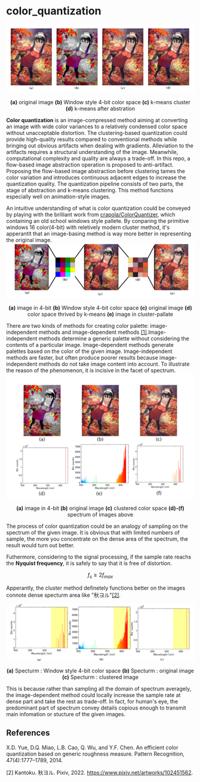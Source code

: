 # color_quantization
![](img/compare_four.png)
<p style="text-align: center;"> <strong>(a)</strong> original image <strong>(b)</strong>  Window style 4-bit color space <strong>(c)</strong>  k-means cluster <strong>(d)</strong>  k-means after abstration</p>

**Color quantization** is an image-compressed method aiming at converting an image with wide color variances
to a relatively condensed color space without unacceptable distortion. The clustering-based quantization
could provide high-quality results compared to conventional methods while bringing out obvious artifacts when dealing with gradients. Alleviation to the artifacts requires a structural understanding
of the image. Meanwhile, computational complexity and quality are always a trade-off. In this repo, a
flow-based image abstraction operation is proposed to anti-artifact.
Proposing the flow-based image abstraction before clustering tames the color variation and introduces continuous
adjacent edges to increase the quantization quality. The quantization pipeline consists of two parts, the stage
of abstraction and k-means clustering. This method functions especially well on animation-style images.

An intuitive understanding of what is color quantization could be conveyed by playing with the brilliant work from [crapola/ColorQuantizer](https://github.com/crapola/ColorQuantizer), which containing an old school windows style pallete. By conparing the primitive windows 16 color(4-bit) with reletively modern cluster method,  it's apperantlt that an image-basing method is way more better in representing the original image.
![](img/compare_two.png)

<p style="text-align: center;">
<strong>(a)</strong>
  image in 4-bit
<strong>(b)</strong>
  Window style 4-bit color space 
<strong>(c)</strong>
  original image
<strong>(d)</strong>
  color space thrived by k-means
<strong>(e)</strong>
  image in cluster-pallate
 </p>

 There are two kinds of methods for creating color
palette: image-independent methods and image-dependent
methods [[1]](#1).Image-independent methods determine a generic palette without considering the contents of a particular image.
Image-dependent methods generate palettes based on the color of the given image. Image-independent methods are faster, but often produce poorer results because image-independent methods do not take image content into account. To illustrate the reason of the phenomenon, it is incisive in the facet of spectrum. 
![spectrum.png](img/spectrum.png)
<p style="text-align: center;">
<strong>(a)</strong>
  image in 4-bit
<strong>(b)</strong>
  original image
<strong>(c)</strong>
  clustered color space 
<strong>(d)-(f)</strong>
  spectrum of images above
 </p>

The process of color quantization could be an analogy of sampling on the spectrum of the given image. It is obvious that with limited numbers of sample, the more you concentrate on the dense area of the spectrum, the result would turn out better.

Futhermore, considering to the signal processing, if the sample rate reachs the **Nyquist frequency**, it is safely to say that it is free of distortion.

$$f_s \geq 2f_{max}$$

 Apperantly, the cluster method definetely functions better on the images connote dense specturm area like "秋ヨル"[[2]](#2). 

![](img/spectrum2.png)
<p style="text-align: center;">
<strong>(a)</strong>
  Specturm : Window style 4-bit color space 
<strong>(b)</strong>
  Specturm : original image
<strong>(c)</strong>
  Specturm : clustered image
 </p>

This is because rather than sampling all the domain of spectrum averagely, the image-dependent method could locally increase the sample rate at dense part and take the rest as trade-off. In fact, for human's eye, the predominant part of spectrum convey details copious enough to transmit main infomation or stucture of the given images. 

## References

<a id="1"></a> X.D. Yue, D.Q. Miao, L.B. Cao, Q. Wu, and Y.F. Chen. An efficient color quantization based on generic roughness measure. Pattern Recognition, 47(4):1777–1789, 2014.

<a id="2">[2]</a> Kantoku. 秋ヨル. Pixiv, 2022. https://www.pixiv.net/artworks/102451562.